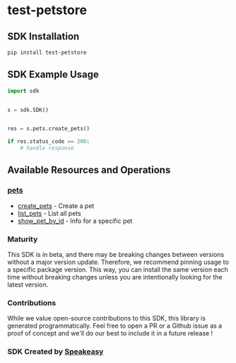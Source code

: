 # test-petstore

<!-- Start SDK Installation -->
## SDK Installation

```bash
pip install test-petstore
```
<!-- End SDK Installation -->

## SDK Example Usage
<!-- Start SDK Example Usage -->
```python
import sdk


s = sdk.SDK()


res = s.pets.create_pets()

if res.status_code == 200:
    # handle response
```
<!-- End SDK Example Usage -->

<!-- Start SDK Available Operations -->
## Available Resources and Operations


### [pets](docs/pets/README.md)

* [create_pets](docs/pets/README.md#create_pets) - Create a pet
* [list_pets](docs/pets/README.md#list_pets) - List all pets
* [show_pet_by_id](docs/pets/README.md#show_pet_by_id) - Info for a specific pet
<!-- End SDK Available Operations -->

### Maturity

This SDK is in beta, and there may be breaking changes between versions without a major version update. Therefore, we recommend pinning usage
to a specific package version. This way, you can install the same version each time without breaking changes unless you are intentionally
looking for the latest version.

### Contributions

While we value open-source contributions to this SDK, this library is generated programmatically.
Feel free to open a PR or a Github issue as a proof of concept and we'll do our best to include it in a future release !

### SDK Created by [Speakeasy](https://docs.speakeasyapi.dev/docs/using-speakeasy/client-sdks)
